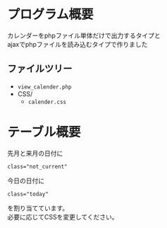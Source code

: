 # プログラム概要
カレンダーをphpファイル単体だけで出力するタイプと  
ajaxでphpファイルを読み込むタイプで作りました
## ファイルツリー

- `view_calender.php`
- CSS/
    - `calender.css`

# テーブル概要
先月と来月の日付に  
```
class="not_current"  
```
今日の日付に
```  
class="today"  
```
を割り当てています。  
必要に応じてCSSを変更してください。